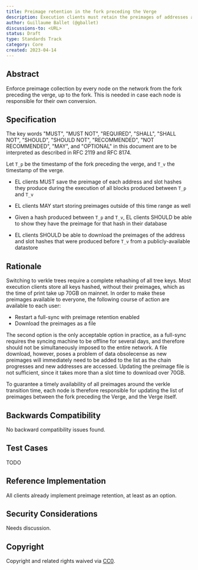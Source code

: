 ```yaml
---
title: Preimage retention in the fork preceding the Verge
description: Execution clients must retain the preimages of addresses and slots accessed between the fork preceding the verge, and the verge itself.
author: Guillaume Ballet (@gballet)
discussions-to: <URL>
status: Draft
type: Standards Track
category: Core
created: 2023-04-14
---
```


## Abstract

Enforce preimage collection by every node on the network from the fork preceding the verge, up to the fork. This is needed in case each node is responsible for their own conversion.

## Specification

The key words "MUST", "MUST NOT", "REQUIRED", "SHALL", "SHALL NOT", "SHOULD", "SHOULD NOT", "RECOMMENDED", "NOT RECOMMENDED", "MAY", and "OPTIONAL" in this document are to be interpreted as described in RFC 2119 and RFC 8174.

Let `T_p` be the timestamp of the fork preceding the verge, and `T_v` the timestamp of the verge. 

 * EL clients MUST save the preimage of each address and slot hashes they produce during the execution of all blocks produced between `T_p` and `T_v`

 * EL clients MAY start storing preimages outside of this time range as well

 * Given a hash produced between `T_p` and `T_v`, EL clients SHOULD be able to show they have the preimage for that hash in their database

 * EL clients SHOULD be able to download the preimages of the address and slot hashes that were produced before `T_v` from a publicly-available datastore

## Rationale

Switching to verkle trees require a complete rehashing of all tree keys. Most execution clients store all keys hashed, without their preimages, which as the time of print take up 70GB on mainnet. In order to make these preimages available to everyone, the following course of action are available to each user:

 * Restart a full-sync with preimage retention enabled
 * Download the preimages as a file

The second option is the only acceptable option in practice, as a full-sync requires the syncing machine to be offline for several days, and therefore should not be simultaneously imposed to the entire network. A file download, however, poses a problem of data obsolecense as new preimages will immediately need to be added to the list as the chain progresses and new addresses are accessed. Updating the preimage file is not sufficient, since it takes more than a slot time to download over 70GB.

To guarantee a timely availability of all preimages around the verkle transition time, each node is therefore responsible for updating the list of preimages between the fork preceding the Verge, and the Verge itself.

## Backwards Compatibility

No backward compatibility issues found.

## Test Cases

TODO

## Reference Implementation

All clients already implement preimage retention, at least as an option.

## Security Considerations

Needs discussion.

## Copyright

Copyright and related rights waived via [CC0](../LICENSE.md).
